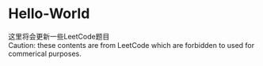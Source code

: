 # Hello-World
这里将会更新一些LeetCode题目  
Caution: these contents are from LeetCode which are forbidden to used for commerical purposes.
